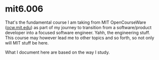 # mit6.006
That's the fundamental course I am taking from MIT OpenCourseWare ([ocw.mit.edu](https://ocw.mitd.edu)) as part of my 
journey to transition from a software/product developer into a focused software engineer. Yahh, the engineering stuff.
This course may however lead me to other topics and so forth, so not only will MIT stuff be here. 

What I document here are based on the way I study.